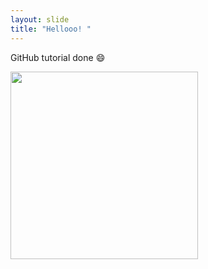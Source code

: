```yaml
---
layout: slide
title: "Hellooo! "
---
```

GitHub tutorial done :smile:

<img src="https://media1.tenor.com/images/33d07ce3653ef6ecbb38df75110374d3/tenor.gif?itemid=16080194" width="300">



